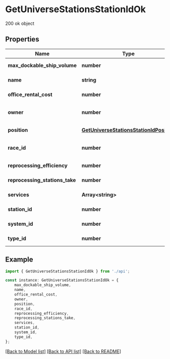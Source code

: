 # GetUniverseStationsStationIdOk

200 ok object

## Properties

Name | Type | Description | Notes
------------ | ------------- | ------------- | -------------
**max_dockable_ship_volume** | **number** | max_dockable_ship_volume number | [default to undefined]
**name** | **string** | name string | [default to undefined]
**office_rental_cost** | **number** | office_rental_cost number | [default to undefined]
**owner** | **number** | ID of the corporation that controls this station | [optional] [default to undefined]
**position** | [**GetUniverseStationsStationIdPosition**](GetUniverseStationsStationIdPosition.md) |  | [default to undefined]
**race_id** | **number** | race_id integer | [optional] [default to undefined]
**reprocessing_efficiency** | **number** | reprocessing_efficiency number | [default to undefined]
**reprocessing_stations_take** | **number** | reprocessing_stations_take number | [default to undefined]
**services** | **Array&lt;string&gt;** | services array | [default to undefined]
**station_id** | **number** | station_id integer | [default to undefined]
**system_id** | **number** | The solar system this station is in | [default to undefined]
**type_id** | **number** | type_id integer | [default to undefined]

## Example

```typescript
import { GetUniverseStationsStationIdOk } from './api';

const instance: GetUniverseStationsStationIdOk = {
    max_dockable_ship_volume,
    name,
    office_rental_cost,
    owner,
    position,
    race_id,
    reprocessing_efficiency,
    reprocessing_stations_take,
    services,
    station_id,
    system_id,
    type_id,
};
```

[[Back to Model list]](../README.md#documentation-for-models) [[Back to API list]](../README.md#documentation-for-api-endpoints) [[Back to README]](../README.md)

